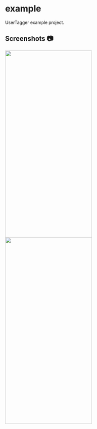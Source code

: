# example

UserTagger example project.

## Screenshots 📷

<img src="https://raw.githubusercontent.com/Crazelu/usertagger/main/screenshots/screenshot1.png" width="280" height="600"> <img src="https://raw.githubusercontent.com/Crazelu/usertagger/main/screenshots/screenshot2.png" width="280" height="600">